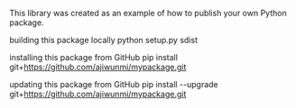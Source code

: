 This library was created as an example of how to publish your own Python package.

building this package locally
python setup.py sdist

installing this package from GitHub
pip install git+https://github.com/ajiwunmi/mypackage.git

updating this package from GitHub
pip install --upgrade git+https://github.com/ajiwunmi/mypackage.git
